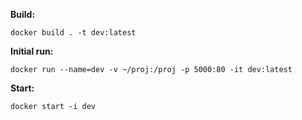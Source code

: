 **Build:** 
```
docker build . -t dev:latest
```
**Initial run:** 
```
docker run --name=dev -v ~/proj:/proj -p 5000:80 -it dev:latest
```
**Start:** 
```
docker start -i dev
```
